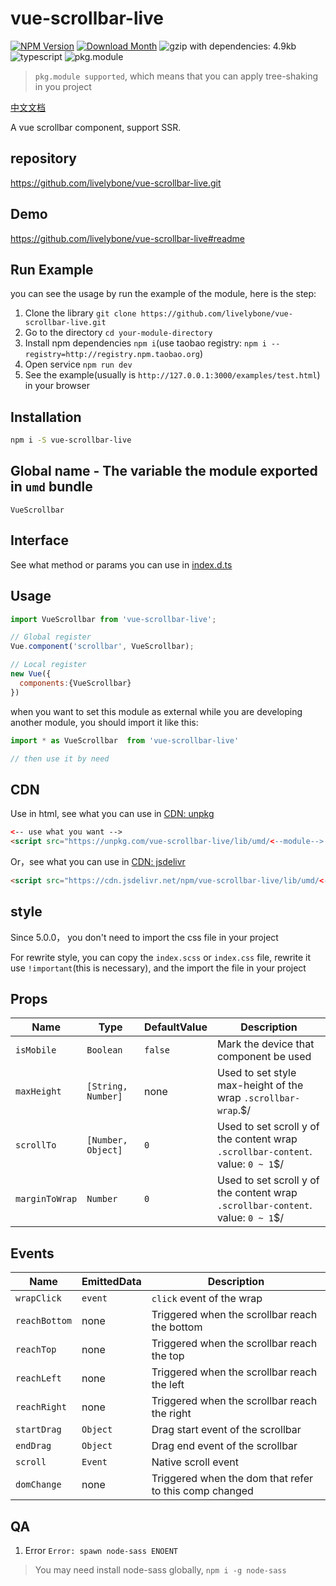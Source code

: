 # vue-scrollbar-live
[![NPM Version](http://img.shields.io/npm/v/vue-scrollbar-live.svg?style=flat-square)](https://www.npmjs.com/package/vue-scrollbar-live)
[![Download Month](http://img.shields.io/npm/dm/vue-scrollbar-live.svg?style=flat-square)](https://www.npmjs.com/package/vue-scrollbar-live)
![gzip with dependencies: 4.9kb](https://img.shields.io/badge/gzip--with--dependencies-4.9kb-brightgreen.svg "gzip with dependencies: 4.9kb")
![typescript](https://img.shields.io/badge/typescript-supported-blue.svg "typescript")
![pkg.module](https://img.shields.io/badge/pkg.module-supported-blue.svg "pkg.module")

> `pkg.module supported`, which means that you can apply tree-shaking in you project

[中文文档](./README-CN.md)

A vue scrollbar component, support SSR.

## repository
https://github.com/livelybone/vue-scrollbar-live.git

## Demo
https://github.com/livelybone/vue-scrollbar-live#readme

## Run Example
you can see the usage by run the example of the module, here is the step:

1. Clone the library `git clone https://github.com/livelybone/vue-scrollbar-live.git`
2. Go to the directory `cd your-module-directory`
3. Install npm dependencies `npm i`(use taobao registry: `npm i --registry=http://registry.npm.taobao.org`)
4. Open service `npm run dev`
5. See the example(usually is `http://127.0.0.1:3000/examples/test.html`) in your browser

## Installation
```bash
npm i -S vue-scrollbar-live
```

## Global name - The variable the module exported in `umd` bundle
`VueScrollbar`

## Interface
See what method or params you can use in [index.d.ts](./index.d.ts)

## Usage
```js
import VueScrollbar from 'vue-scrollbar-live';

// Global register
Vue.component('scrollbar', VueScrollbar);

// Local register
new Vue({
  components:{VueScrollbar}
})
```

when you want to set this module as external while you are developing another module, you should import it like this:
```js
import * as VueScrollbar  from 'vue-scrollbar-live'

// then use it by need
```

## CDN
Use in html, see what you can use in [CDN: unpkg](https://unpkg.com/vue-scrollbar-live/lib/umd/)
```html
<-- use what you want -->
<script src="https://unpkg.com/vue-scrollbar-live/lib/umd/<--module-->.js"></script>
```

Or，see what you can use in [CDN: jsdelivr](https://cdn.jsdelivr.net/npm/vue-scrollbar-live/lib/umd/)
```html
<script src="https://cdn.jsdelivr.net/npm/vue-scrollbar-live/lib/umd/<--module-->.js"></script>
```

## style
Since 5.0.0， you don't need to import the css file in your project

For rewrite style, you can copy the `index.scss` or `index.css` file, rewrite it use `!important`(this is necessary), and the import the file in your project

## Props
| Name            | Type                                      | DefaultValue         | Description  |
| -------------   | ----------------------------------------- | -------------------- | ------------ |
| `isMobile`      | `Boolean`                                 | `false`              | Mark the device that component be used |
| `maxHeight`     | `[String, Number]`                        | none                 | Used to set style max-height of the wrap `.scrollbar-wrap`.$/ |
| `scrollTo`      | `[Number, Object]`                        | `0`                  | Used to set scroll y of the content wrap `.scrollbar-content`. value: `0 ~ 1`$/ |
| `marginToWrap`  | `Number`                                  | `0`                  | Used to set scroll y of the content wrap `.scrollbar-content`. value: `0 ~ 1`$/ |

## Events
| Name                  | EmittedData           | Description                                       |
| --------------------- | --------------------- | ------------------------------------------------- |
| `wrapClick`           | `event`               | `click` event of the wrap                         |
| `reachBottom`         | none                  | Triggered when the scrollbar reach the bottom     |
| `reachTop`            | none                  | Triggered when the scrollbar reach the top        |
| `reachLeft`           | none                  | Triggered when the scrollbar reach the left       |
| `reachRight`          | none                  | Triggered when the scrollbar reach the right      |
| `startDrag`           | `Object`              | Drag start event of the scrollbar                 |
| `endDrag`             | `Object`              | Drag end event of the scrollbar                   | 
| `scroll`              | `Event`               | Native scroll event                               | 
| `domChange`           | none                  | Triggered when the dom that refer to this comp changed        | 

## QA

1. Error `Error: spawn node-sass ENOENT`

> You may need install node-sass globally, `npm i -g node-sass`
